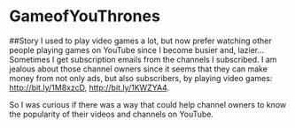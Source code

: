 # GameofYouThrones

##Story
I used to play video games a lot, but now prefer watching other people playing games on YouTube since I become busier and, lazier... Sometimes I get subscription emails from the channels I subscribed. I am jealous about those channel owners since it seems that they can make money from not only ads, but also subscribers, by playing video games: http://bit.ly/1M8xzcD, http://bit.ly/1KWZYA4.

So I was curious if there was a way that could help channel owners to know the popularity of their videos and channels on YouTube.

